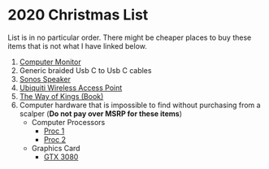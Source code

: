 # 2020 Christmas List

List is in no particular order. There might be cheaper places to buy these items that is not what I have linked below.

1. [Computer Monitor](https://www.microcenter.com/product/611254/asus-vg27aq-27-wqhd-165hz-hdmi-dp-g-sync-hdr-eye-care-led-gaming-monitor)
2. Generic braided Usb C to Usb C cables
3. [Sonos Speaker](https://www.amazon.com/Sonos-One-Gen-Controlled-Built/dp/B07NJPXRBC/ref=sr_1_1_sspa?dchild=1&keywords=sonos+one&qid=1606762774&sr=8-1-spons&psc=1&spLa=ZW5jcnlwdGVkUXVhbGlmaWVyPUFJNFhETFFKNDhWSzEmZW5jcnlwdGVkSWQ9QTA0NTk0NTAyMUZUU08yWTNFNjlYJmVuY3J5cHRlZEFkSWQ9QTA4MzU1MTEzMENCSURQOEhGTEJJJndpZGdldE5hbWU9c3BfYXRmJmFjdGlvbj1jbGlja1JlZGlyZWN0JmRvTm90TG9nQ2xpY2s9dHJ1ZQ==)
4. [Ubiquiti Wireless Access Point](https://www.amazon.com/Ubiquiti-UniFi-Dream-Machine-UDM-US/dp/B081QNJFPV)
5. [The Way of Kings (Book)](https://en.wikipedia.org/wiki/The_Way_of_Kings)
6. Computer hardware that is impossible to find without purchasing from a scalper (**Do not pay over MSRP for these items**)
    * Computer Processors
        * [Proc 1](https://www.newegg.com/amd-ryzen-9-5900x/p/N82E16819113664)
        * [Proc 2](https://www.newegg.com/amd-ryzen-9-5950x/p/N82E16819113663)
    * Graphics Card
        * [GTX 3080](https://www.amazon.com/EVGA-10G-P5-3897-KR-GeForce-Technology-Backplate/dp/B08HR3Y5GQ)

